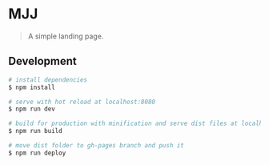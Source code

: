 # MJJ

> A simple landing page.

## Development

``` bash
# install dependencies
$ npm install

# serve with hot reload at localhost:8080
$ npm run dev

# build for production with minification and serve dist files at localhost:8080
$ npm run build

# move dist folder to gh-pages branch and push it
$ npm run deploy
```
